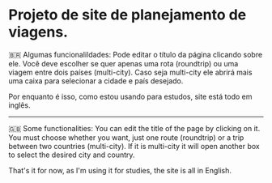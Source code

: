 # Projeto de site de planejamento de viagens.

🇧🇷 Algumas funcionalildades:
Pode editar o título da página clicando sobre ele.
Você deve escolher se quer apenas uma rota (roundtrip) ou uma viagem entre dois países (multi-city).
Caso seja multi-city ele abrirá mais uma caixa para selecionar a cidade e país desejado.

Por enquanto é isso, como estou usando para estudos, site está todo em inglês.

---

:gb: Some functionalities:
You can edit the title of the page by clicking on it.
You must choose whether you want, just one route (roundtrip) or a trip between two countries (multi-city).
If it is multi-city it will open another box to select the desired city and country.

That's it for now, as I'm using it for studies, the site is all in English.
